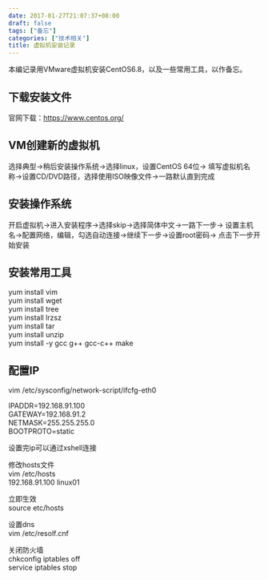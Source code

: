 ```yaml
---
date: 2017-01-27T21:07:37+08:00
draft: false
tags: ["备忘"]
categories: ["技术相关"]
title: 虚拟机安装记录
---
```


本编记录用VMware虚拟机安装CentOS6.8，以及一些常用工具，以作备忘。

## 下载安装文件
官网下载：https://www.centos.org/

## VM创建新的虚拟机
选择典型->稍后安装操作系统->选择linux，设置CentOS 64位->
填写虚拟机名称->设置CD/DVD路径，选择使用ISO映像文件->一路默认直到完成

## 安装操作系统
开启虚拟机->进入安装程序->选择skip->选择简体中文->一路下一步->
设置主机名->配置网络，编辑，勾选自动连接->继续下一步->设置root密码->
点击下一步开始安装

## 安装常用工具
yum install vim  
yum install wget  
yum install tree  
yum install lrzsz  
yum install tar  
yum install unzip  
yum install -y gcc g++ gcc-c++ make 

## 配置IP
vim /etc/sysconfig/network-script/ifcfg-eth0  

IPADDR=192.168.91.100  
GATEWAY=192.168.91.2  
NETMASK=255.255.255.0  
BOOTPROTO=static

设置完ip可以通过xshell连接

修改hosts文件  
vim /etc/hosts  
192.168.91.100 linux01  

立即生效  
source etc/hosts

设置dns  
vim /etc/resolf.cnf

关闭防火墙  
chkconfig iptables off   
service iptables stop 